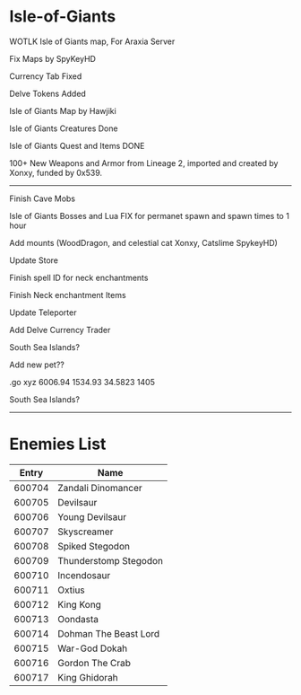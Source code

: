 # Isle-of-Giants
WOTLK Isle of Giants map, For Araxia Server


Fix Maps by SpyKeyHD

Currency Tab Fixed

Delve Tokens Added

Isle of Giants Map by Hawjiki

Isle of Giants Creatures Done

Isle of Giants Quest and Items DONE

100+ New Weapons and Armor from Lineage 2, imported and created by Xonxy, funded by 0x539.


---------------------


Finish Cave Mobs


Isle of Giants Bosses and Lua FIX for permanet spawn and spawn times to 1 hour

Add mounts (WoodDragon, and celestial cat  Xonxy, Catslime SpykeyHD)

Update Store

Finish spell ID for neck enchantments

Finish Neck enchantment Items

Update Teleporter

Add Delve Currency Trader


South Sea Islands?


Add new pet??



.go xyz 6006.94 1534.93 34.5823 1405


South Sea Islands?




------------------
# Enemies List

| Entry  | Name                  |
|--------|-----------------------|
| 600704 | Zandali Dinomancer    |
| 600705 | Devilsaur             |
| 600706 | Young Devilsaur       |
| 600707 | Skyscreamer           |
| 600708 | Spiked Stegodon       |
| 600709 | Thunderstomp Stegodon |
| 600710 | Incendosaur           |
| 600711 | Oxtius                |
| 600712 | King Kong          |
| 600713 | Oondasta              |
| 600714 | Dohman The Beast Lord |
| 600715 | War-God Dokah         |
| 600716 | Gordon The Crab       |
| 600717 | King Ghidorah         |
